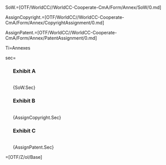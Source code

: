 SoW.=[OTF/WorldCC//WorldCC-Cooperate-CmA/Form/Annex/SoW/0.md] 

AssignCopyright.=[OTF/WorldCC//WorldCC-Cooperate-CmA/Form/Annex/CopyrightAssignment/0.md] 

AssignPatent.=[OTF/WorldCC//WorldCC-Cooperate-CmA/Form/Annex/PatentAssignment/0.md]

Ti=Annexes

sec=<ul type="none"><li><h3>Exhibit A</h3><br>{SoW.Sec}<li><h3>Exhibit B</h3><br>{AssignCopyright.Sec}<li><h3>Exhibit C</h3><br>{AssignPatent.Sec}</ul>

=[OTF/Z/ol/Base]
